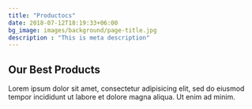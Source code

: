 ```yaml
---
title: "Productocs"
date: 2018-07-12T18:19:33+06:00
bg_image: images/background/page-title.jpg
description : "This is meta description"
---
```


## Our Best Products

Lorem ipsum dolor sit amet, consectetur adipisicing elit, sed do eiusmod <br> tempor incididunt ut labore et dolore magna aliqua. Ut enim ad minim.
